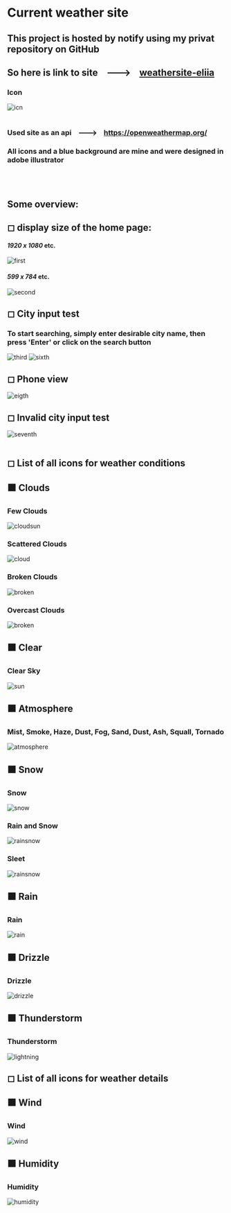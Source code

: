 # Current weather site
## This project is hosted by notify using my privat repository on GitHub
## So here is link to site &nbsp;&nbsp; ---> &nbsp;&nbsp; **[weathersite-eliia](https://weathersite-eliia.netlify.app/)**
### Icon 
![icn](https://github.com/eliya72/PROJECTS/assets/53794805/714587f8-85ab-4ade-bc57-cb89f5ccab73)
<br></br>
### Used site as an api &nbsp;&nbsp; ---> &nbsp;&nbsp; https://openweathermap.org/
### All icons and a blue background are mine and were designed in adobe illustrator

<br></br>
## Some overview:
## ◻ display size of the home page:
#### *1920 x 1080* etc.
![first](https://github.com/eliya72/PROJECTS/assets/53794805/4b3a76a6-9bf5-49a3-ba34-b5140355bcd9)
#### *599 x 784* etc.
![second](https://github.com/eliya72/PROJECTS/assets/53794805/1067455b-416e-4c19-95d7-451ceb4a2808)
## ◻ City input test
### To start searching, simply enter desirable city name, then press 'Enter' or click on the search button
![third](https://github.com/eliya72/PROJECTS/assets/53794805/dd866950-cd93-4a55-8d4e-eaf3aa74c492)
![sixth](https://github.com/eliya72/PROJECTS/assets/53794805/0ef3af25-c36a-44d9-9a2b-84224e222cf1)
## ◻ Phone view
![eigth](https://github.com/eliya72/PROJECTS/assets/53794805/3efc26a4-2d53-4c43-97fe-df524257c2cc)
## ◻ Invalid city input test
![seventh](https://github.com/eliya72/PROJECTS/assets/53794805/31ce05f9-4ecc-4627-8b54-af0fa9f550e2)
<br></br>
## ◻ List of all icons for weather conditions
## ⬛ Clouds
### Few Clouds
![cloudsun](https://github.com/eliya72/PROJECTS/assets/53794805/4014d50d-1bc6-4c91-a5d2-ad3663164b36)
### Scattered Clouds
![cloud](https://github.com/eliya72/PROJECTS/assets/53794805/92e595f5-24e4-4298-a812-dc037ba1325e)
### Broken Clouds
![broken](https://github.com/eliya72/PROJECTS/assets/53794805/aff4b1fb-3d6d-43e4-83ab-25e2e1974253)
### Overcast Clouds
![broken](https://github.com/eliya72/PROJECTS/assets/53794805/ffbcc9d7-1902-4982-90f7-5191d55efd4b)
## ⬛ Clear
### Clear Sky
![sun](https://github.com/eliya72/PROJECTS/assets/53794805/77da9621-1eba-419e-9ae2-879187c1c3f8)
## ⬛ Atmosphere
### Mist, Smoke, Haze, Dust, Fog, Sand, Dust, Ash, Squall, Tornado
![atmosphere](https://github.com/eliya72/PROJECTS/assets/53794805/5f745b10-1f95-454d-a95f-ce1d6af68dee)
## ⬛ Snow
### Snow
![snow](https://github.com/eliya72/PROJECTS/assets/53794805/b1f00739-c483-4fcc-8895-01353456d7d9)
### Rain and Snow
![rainsnow](https://github.com/eliya72/PROJECTS/assets/53794805/52d66133-9069-450d-8731-b419c65f5749)
### Sleet
![rainsnow](https://github.com/eliya72/PROJECTS/assets/53794805/c2f71df4-ad00-478a-aa9c-13752cbaa689)
## ⬛ Rain
### Rain
![rain](https://github.com/eliya72/PROJECTS/assets/53794805/be95ef25-dbbb-4006-b421-71c20e030cad)
## ⬛ Drizzle
### Drizzle
![drizzle](https://github.com/eliya72/PROJECTS/assets/53794805/c8bf3472-f01b-44fc-b2ce-4499f50ce8f7)
## ⬛ Thunderstorm
### Thunderstorm
![lightning](https://github.com/eliya72/PROJECTS/assets/53794805/a97bbd68-baa2-4b74-930e-d04738f81e75)
## ◻ List of all icons for weather details
## ⬛ Wind
### Wind
![wind](https://github.com/eliya72/PROJECTS/assets/53794805/0b9395b9-77a8-4fec-9a0b-449628d05c80)
## ⬛ Humidity
### Humidity
![humidity](https://github.com/eliya72/PROJECTS/assets/53794805/8bba9568-0988-4179-9856-6b45d7e72c18)
